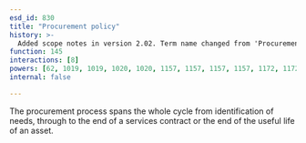 ```yaml
---
esd_id: 830
title: "Procurement policy"
history: >-
  Added scope notes in version 2.02. Term name changed from 'Procurement policy' to 'Council - procurement - policy' in version 3.00. Name changed to 'Procurement policy' in version 4.00.
function: 145
interactions: [8]
powers: [62, 1019, 1019, 1020, 1020, 1157, 1157, 1157, 1157, 1172, 1172, 1172, 1968, 1968, 1969, 1969, 1969, 1969, 2599, 2809, 2809, 2908, 2908, 2908]
internal: false

---
```


The procurement process spans the whole cycle from identification of needs, through to the end of a services contract or the end of the useful life of an asset.

